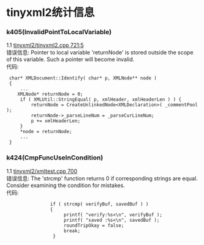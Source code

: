 tinyxml2统计信息
=======================
### k405(InvalidPointToLocalVariable)
1.1 [tinyxml2/tinyxml2.cpp 721:5 ](tinyxml2/tinyxml2.cpp#L721)<br>
错误信息: Pointer to local variable 'returnNode' is stored outside the scope of this variable. Such a pointer will become invalid.<br>
代码:
```
 char* XMLDocument::Identify( char* p, XMLNode** node )
 {
     ...
    XMLNode* returnNode = 0;
     if ( XMLUtil::StringEqual( p, xmlHeader, xmlHeaderLen ) ) {
         returnNode = CreateUnlinkedNode<XMLDeclaration>( _commentPool );
         returnNode->_parseLineNum = _parseCurLineNum;
         p += xmlHeaderLen;
     }
     *node = returnNode;
     ...
 }
```
### k424(CmpFuncUseInCondition)
1.1 [tinyxml2/xmltest.cpp 700](tinyxml2/xmltest.cpp#L397) <br>
错误信息: The 'strcmp' function returns 0 if corresponding strings are equal. Consider examining the condition for mistakes.<br>
代码:
```
                if ( strcmp( verifyBuf, savedBuf ) )
                {
                     printf( "verify:%s<\n", verifyBuf );
                     printf( "saved :%s<\n", savedBuf );
                     roundTripOkay = false;
                     break;
                 }

```
